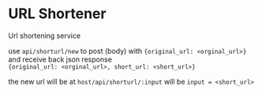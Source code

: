 # URL Shortener

Url shortening service

use `api/shorturl/new` to post (body) with `{original_url: <orginal_url>}`  and receive back json response \
`{original_url: <orginal_url>, short_url: <short_url>}`

the new url will be at `host/api/shorturl/:input` will be `input = <short_url>`